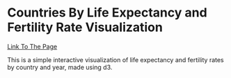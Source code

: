 # Countries By Life Expectancy and Fertility Rate Visualization

[Link To The Page](https://jmatray.github.io/FertilityRates/)

This is a simple interactive visualization of life expectancy and fertility rates by country and year, made using d3.
